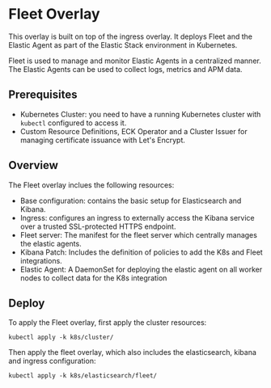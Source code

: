 # Fleet Overlay

This overlay is built on top of the ingress overlay. It deploys Fleet and the Elastic Agent as part of the Elastic Stack environment in Kubernetes. 

Fleet is used to manage and monitor Elastic Agents in a centralized manner. The Elastic Agents can be used to collect logs, metrics and APM data. 

## Prerequisites

 * Kubernetes Cluster: you need to have a running Kubernetes cluster with ```kubectl``` configured to access it.
 * Custom Resource Definitions, ECK Operator and a Cluster Issuer for managing certificate issuance with Let's Encrypt.

## Overview

The Fleet overlay inclues the following resources: 

 * Base configuration: contains the basic setup for Elasticsearch and Kibana.
 * Ingress: configures an ingress to externally access the Kibana service over a trusted SSL-protected HTTPS endpoint.
 * Fleet server: The manifest for the fleet server which centrally manages the elastic agents.
 * Kibana Patch: Includes the definition of policies to add the K8s and Fleet integrations.
 * Elastic Agent: A DaemonSet for deploying the elastic agent on all worker nodes to collect data for the K8s integration

## Deploy

To apply the Fleet overlay, first apply the cluster resources:
```
kubectl apply -k k8s/cluster/
```
Then apply the fleet overlay, which also includes the elasticsearch, kibana and ingress configuration:
```
kubectl apply -k k8s/elasticsearch/fleet/
```
